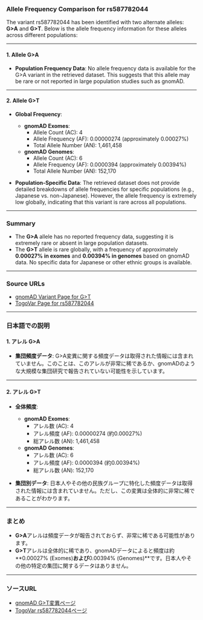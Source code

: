 ### Allele Frequency Comparison for rs587782044
The variant rs587782044 has been identified with two alternate alleles: **G>A** and **G>T**. Below is the allele frequency information for these alleles across different populations:

---

#### **1. Allele G>A**
- **Population Frequency Data**: No allele frequency data is available for the G>A variant in the retrieved dataset. This suggests that this allele may be rare or not reported in large population studies such as gnomAD.

---

#### **2. Allele G>T**
- **Global Frequency**:
  - **gnomAD Exomes**: 
    - Allele Count (AC): 4
    - Allele Frequency (AF): 0.00000274 (approximately 0.00027%)
    - Total Allele Number (AN): 1,461,458
  - **gnomAD Genomes**: 
    - Allele Count (AC): 6
    - Allele Frequency (AF): 0.0000394 (approximately 0.00394%)
    - Total Allele Number (AN): 152,170

- **Population-Specific Data**: The retrieved dataset does not provide detailed breakdowns of allele frequencies for specific populations (e.g., Japanese vs. non-Japanese). However, the allele frequency is extremely low globally, indicating that this variant is rare across all populations.

---

### Summary
- The **G>A** allele has no reported frequency data, suggesting it is extremely rare or absent in large population datasets.
- The **G>T** allele is rare globally, with a frequency of approximately **0.00027% in exomes** and **0.00394% in genomes** based on gnomAD data. No specific data for Japanese or other ethnic groups is available.

---

### Source URLs
- [gnomAD Variant Page for G>T](https://gnomad.broadinstitute.org/variant/16-68819401-G-T?dataset=gnomad_r4)
- [TogoVar Page for rs587782044](https://togovar.org)

---

### 日本語での説明
#### **1. アレル G>A**
- **集団頻度データ**: G>A変異に関する頻度データは取得された情報には含まれていません。このことは、このアレルが非常に稀であるか、gnomADのような大規模な集団研究で報告されていない可能性を示しています。

---

#### **2. アレル G>T**
- **全体頻度**:
  - **gnomAD Exomes**: 
    - アレル数 (AC): 4
    - アレル頻度 (AF): 0.00000274 (約0.00027%)
    - 総アレル数 (AN): 1,461,458
  - **gnomAD Genomes**: 
    - アレル数 (AC): 6
    - アレル頻度 (AF): 0.0000394 (約0.00394%)
    - 総アレル数 (AN): 152,170

- **集団別データ**: 日本人やその他の民族グループに特化した頻度データは取得された情報には含まれていません。ただし、この変異は全体的に非常に稀であることがわかります。

---

### まとめ
- **G>A**アレルは頻度データが報告されておらず、非常に稀である可能性があります。
- **G>T**アレルは全体的に稀であり、gnomADデータによると頻度は約**0.00027% (Exomes)**および**0.00394% (Genomes)**です。日本人やその他の特定の集団に関するデータはありません。

---

### ソースURL
- [gnomAD G>T変異ページ](https://gnomad.broadinstitute.org/variant/16-68819401-G-T?dataset=gnomad_r4)
- [TogoVar rs587782044ページ](https://togovar.org)